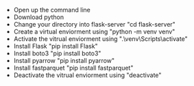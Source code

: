- Open up the command line
- Download python
- Change your directory into flask-server "cd flask-server"
- Create a virtual enviorment using "python -m venv venv"
- Activate the vitrual enviorment using ".\venv\Scripts\activate"
- Install Flask "pip install Flask"
- Install boto3 "pip install boto3"
- Install pyarrow "pip install pyarrow"
- Install fastparquet "pip install fastparquet"
- Deactivate the vitrual enviorment using "deactivate"
